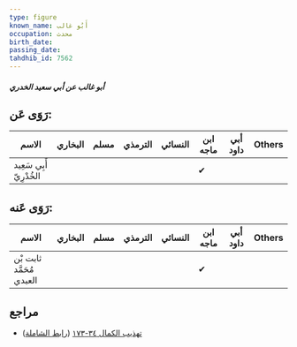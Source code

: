 ```yaml
---
type: figure
known_name: أَبُو غالب
occupation: محدث
birth_date:
passing_date:
tahdhib_id: 7562
---
```

##### أبو غالب عن أبي سعيد الخدري

## رَوَى عَن:
| الاسم                   | البخاري | مسلم | الترمذي | النسائي | ابن ماجه | أبي داود | Others |
| ----------------------- | ------- | ---- | ------- | ------- | -------- | -------- | ------ |
| أَبِي سَعِيد الخُدْرِيّ |         |      |         |         | ✔        |          |        |
## رَوَى عَنه:
| الاسم                    | البخاري | مسلم | الترمذي | النسائي | ابن ماجه | أبي داود | Others |
| ------------------------ | ------- | ---- | ------- | ------- | -------- | -------- | ------ |
| ثابت بْن مُحَمَّد العبدي |         |      |         |         | ✔        |          |        |
## مراجع
- [تهذيب الكمال ٣٤-١٧٣](obsidian://open?vault=Tahdhib-al-Kamal&file=Figures/٧٥٦٢-أبو%20غالب%20عن%20أبي%20سعيد%20الخدري) ([رابط الشاملة](https://shamela.ws/book/3722/18290))